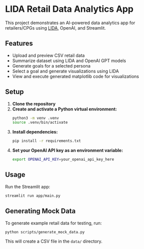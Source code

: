 # LIDA Retail Data Analytics App

This project demonstrates an AI-powered data analytics app for retailers/CPGs using [LIDA](https://github.com/microsoft/lida), OpenAI, and Streamlit.

## Features
- Upload and preview CSV retail data
- Summarize dataset using LIDA and OpenAI GPT models
- Generate goals for a selected persona
- Select a goal and generate visualizations using LIDA
- View and execute generated matplotlib code for visualizations

## Setup
1. **Clone the repository**
2. **Create and activate a Python virtual environment:**
   ```zsh
   python3 -m venv .venv
   source .venv/bin/activate
   ```
3. **Install dependencies:**
   ```zsh
   pip install -r requirements.txt
   ```
4. **Set your OpenAI API key as an environment variable:**
   ```zsh
   export OPENAI_API_KEY=your_openai_api_key_here
   ```

## Usage
Run the Streamlit app:
```zsh
streamlit run app/main.py
```

## Generating Mock Data
To generate example retail data for testing, run:
```zsh
python scripts/generate_mock_data.py
```
This will create a CSV file in the `data/` directory.

